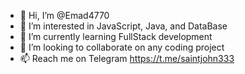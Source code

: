 - 👋 Hi, I’m @Emad4770
- 👀 I’m interested in JavaScript, Java, and DataBase
- 🌱 I’m currently learning FullStack development
- 💞️ I’m looking to collaborate on any coding project
- 📫 Reach me on Telegram https://t.me/saintjohn333

<!---
Emad4770/Emad4770 is a ✨ special ✨ repository because its `README.md` (this file) appears on your GitHub profile.
You can click the Preview link to take a look at your changes.
--->
